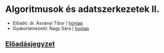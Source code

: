 # Algoritmusok és adatszerkezetek II.

- Előadó: dr. Ásványi Tibor | [honlap](http://aszt.inf.elte.hu/~asvanyi/)
- Gyakorlatvezető: Nagy Sára | [honlap](https://people.inf.elte.hu/saci/NagySara.html)

## [Előadásjegyzet](http://aszt.inf.elte.hu/~asvanyi/ad/ad2jegyzet/)
